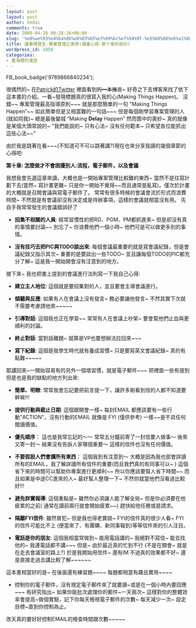 ```yaml
---
layout: post
layout: post
author: kkdai
comments: true
date: 2009-04-28 00:28:26+00:00
slug: '%e8%ae%93%e4%ba%8b%e6%83%85%e7%99%bc%e7%94%9f-%e5%b0%88%e6%a1%88%e7%ae%a1%e7%90%86%e4%b9%8b%e7%be%8e%e5%ad%b8%e8%ae%80%e6%9b%b8%e5%bf%83%e5%be%97-%e7%ac%ac%e5%8d%81%e7%ab%a0%e7%9a%84%e9%83%a8'
title: 讓事情發生-專案管理之美學(讀書心得-第十章的部份)
wordpress_id: 1058
categories:
- 書海裡的漫遊
---
```


FB_book_badge('9789866840234');

 

 

 

很偶然的~ 在[Patrick的Twitter](http://twitter.com/yinghau76) 裡面看到~~的一本推言~~~ 好奇之下去博客來找了依下這本書的介紹，一看~發現標題真的很寫入我的心(Making Things Happen)。 沒錯~~ 專案管理最高指導原則~~~ 就是那麼簡單的一句 "Making Things Happen”~~ 如此簡單但是又相當難的一句話~~~ 但是每個剛學習專案管理的人(就如同我)~ 總是最後變城 “Making **Delay** Happen” 然而箇中的奧妙~ 真的就像是某個大頭常說的~ "我們能說的~ 只有心法~ 沒有任何範本~ 只希望各位能抓出這些心法~~"

 

 

由於我是跳著在看~~~(不知道可不可以跳著講?)現在也來分享我讀的幾個章節的心得吧:

 

 

**第十章: 怎麼做才不會困擾別人:流程，電子郵件，以及會議**

 

我想我會先選這章來讀，大概也是一開始專案管理比較難的東西~ 當然不是往寫計劃下去(當然~ 寫計畫更難~ 只是你一開始不覺得~~而且通常是亂寫)。僅次於計畫的大概就是召開會議與寫電子郵件了。 常常有很多時候的會議會流於形式而浪費時間~ 不然就是有會議卻沒有決定或是待辦事項，這樣的會議就相當沒有用。 先自手我常常發生的會議錯誤好了

 

  
  * **招集不相關的人員**: 經常習慣性的把RD、PGM、PM都抓進來~ 但是卻沒有真的事情要討論~~ 別忘了~ 你浪費他們一個小時~ 他們可是可以做更多別的事情。 
   
  * **沒有技巧去把PIC與TODO談出來**: 每個會議最重要的就是寫會議紀錄，但是會議紀錄又指示其次~ 重要的是要談出一些TODO~ 並且讓每個TODO的PIC都充分了解~ 這是我一開始開會沒有注意到的地方。 
 

接下來~ 我也把書上提到的會議進行法則寫一下我自己心得:

 

  
  * **建立主人地位**: 這個就是要招集對的人，並且要會主導會議進行。 
   
  * **傾聽與反應**: 如果有人在會議上沒有發言~ 務必要讓他發言~ 不然其實下次就不需要考慮請他來~~~~~ 
   
  * **引導對話**: 這個我也正在學習~~ 常常有人在會議上吵架~ 要會幫他們止血與更順利的討論。 
   
  * **終止對話**: 當對話離題~ 就算是VP也要想辦法拉回來~~~ 
   
  * **寫下紀錄**: 這個是我學生時代就有養成習慣~ 只是要寫英文會議紀錄~ 真的有點難~~~~~ 
 

 

那講回來~一開始容易有的另外一個壞習慣，就是電子郵件~~~ 把裡面一些有提到但是也是我的缺點的地方列出來:

 

  
  * **簡單、明瞭**: 常常我會忘記要把前言提一下，讓許多剛看到信的人都不知道要幹嘛!!! 
   
  * **提供行動與截止日期**: 這個跟開會一樣~ 每封EMAIL 都應該要有一些行動"ACTION"，沒有行動的EMAIL 就像是 FYI (僅供參考) 一樣~~是不具任何閱讀價值。 
   
  * **優先順序**： 這也是我常忘記的～～ 常常五分鐘前寄了一封信要人做事～ 後來又寄一封～ 結果沒有告訴人家哪個重要～ 這樣的信件也沒有任何價值。 
   
  * **不要假設人們會讀所有東西**： 這個我到有注意到～ 大概是因為我也部會詳讀所有的EMAIL，我了解詳讀所有信件的重要(而且我們真的有同事可以~ ) 這個省下來的時間可以幫助你專案進行更順利~~ 所以你應該要幫人省下時間~~ 而且如果是中途CC進來的人~ 最好幫人整理一下~ 不然你就當他們沒看過比較好!!! 
   
  * **避免詳實報導**: 這個重點是~ 雖然你必須讓人能了解全局~ 但是你必須要在他疲累的之前( 通常在讀前兩行就會開始疲累~~) 趕快給他任務或是請求。 
   
  * **隔離FYI信件**: 雖然冒犯~ 但是我也得老實說~ FYI的信件真的很少人看~ FYI 的信件可能比不上 (便當來了、有團購、新同事報到)等等信件來的引人注目。 
   
  * **電話是你的朋友**: 這個我相當常做到~ 能用電話講的~ 我絕對不寫信~ 能去找他的~ 我連電話都不講~~~ 但是~ 由於最近真的忙到不行 (不是在開會~ 就是在走去會議室的路上?) 於是我開始用信件~ 還有IM 不過真的效果都不好~ 還是直接走過去講比較了解~~~~~~ 
 

 

這本書相當好的是~ 在後面還有練習題~~~~ 每題都相當有趣且實用~~~~

 

  
  * 控制你的電子郵件，沒有規定電子郵件來了就要讀~或是在一個小時內要回應~~~ 有研究指出~ 如果你能批次處理你的郵件~一天兩次~ 這樣對你的整體效率會提高~做個實驗，記下你每天檢視電子郵件的次數~ 每天減少一次~ 設定目標~直到你控制為止。 
 

 

改天真的要好好控制EMAIL的檢查時間跟次數~~~~~    
